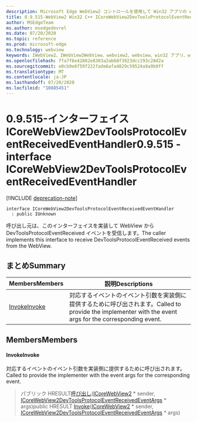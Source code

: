 ```yaml
---
description: Microsoft Edge WebView2 コントロールを使用して Win32 アプリの web コンテンツをホストする
title: 0.9.515-WebView2 Win32 C++ ICoreWebView2DevToolsProtocolEventReceivedEventHandler
author: MSEdgeTeam
ms.author: msedgedevrel
ms.date: 07/20/2020
ms.topic: reference
ms.prod: microsoft-edge
ms.technology: webview
keywords: IWebView2、IWebView2WebView、webview2、webview、win32 アプリ、win32、edge、ICoreWebView2、ICoreWebView2Controller、browser control、edge html
ms.openlocfilehash: ffa7f6e42802e8303a2ab68f3923dcc293c28d2a
ms.sourcegitcommit: e0cb9e6f59f222fade6afa4829c59524a9a9b9ff
ms.translationtype: MT
ms.contentlocale: ja-JP
ms.lasthandoff: 07/20/2020
ms.locfileid: "10885451"
---
```

# <span data-ttu-id="1076e-104">0.9.515-インターフェイス ICoreWebView2DevToolsProtocolEventReceivedEventHandler</span><span class="sxs-lookup"><span data-stu-id="1076e-104">0.9.515 - interface ICoreWebView2DevToolsProtocolEventReceivedEventHandler</span></span> 

[!INCLUDE [deprecation-note](../../includes/deprecation-note.md)]

```
interface ICoreWebView2DevToolsProtocolEventReceivedEventHandler
  : public IUnknown
```

<span data-ttu-id="1076e-105">呼び出し元は、このインターフェイスを実装して WebView から DevToolsProtocolEventReceived イベントを受信します。</span><span class="sxs-lookup"><span data-stu-id="1076e-105">The caller implements this interface to receive DevToolsProtocolEventReceived events from the WebView.</span></span>

## <span data-ttu-id="1076e-106">まとめ</span><span class="sxs-lookup"><span data-stu-id="1076e-106">Summary</span></span>

 <span data-ttu-id="1076e-107">Members</span><span class="sxs-lookup"><span data-stu-id="1076e-107">Members</span></span>                        | <span data-ttu-id="1076e-108">説明</span><span class="sxs-lookup"><span data-stu-id="1076e-108">Descriptions</span></span>
--------------------------------|---------------------------------------------
[<span data-ttu-id="1076e-109">Invoke</span><span class="sxs-lookup"><span data-stu-id="1076e-109">Invoke</span></span>](#invoke) | <span data-ttu-id="1076e-110">対応するイベントのイベント引数を実装側に提供するために呼び出されます。</span><span class="sxs-lookup"><span data-stu-id="1076e-110">Called to provide the implementer with the event args for the corresponding event.</span></span>

## <span data-ttu-id="1076e-111">Members</span><span class="sxs-lookup"><span data-stu-id="1076e-111">Members</span></span>

#### <span data-ttu-id="1076e-112">Invoke</span><span class="sxs-lookup"><span data-stu-id="1076e-112">Invoke</span></span> 

<span data-ttu-id="1076e-113">対応するイベントのイベント引数を実装側に提供するために呼び出されます。</span><span class="sxs-lookup"><span data-stu-id="1076e-113">Called to provide the implementer with the event args for the corresponding event.</span></span>

> <span data-ttu-id="1076e-114">パブリック HRESULT[呼び出し](#invoke)([ICoreWebView2](icorewebview2.md) \* sender, [ICoreWebView2DevToolsProtocolEventReceivedEventArgs](icorewebview2devtoolsprotocoleventreceivedeventargs.md) \* args)</span><span class="sxs-lookup"><span data-stu-id="1076e-114">public HRESULT [Invoke](#invoke)([ICoreWebView2](icorewebview2.md) \* sender, [ICoreWebView2DevToolsProtocolEventReceivedEventArgs](icorewebview2devtoolsprotocoleventreceivedeventargs.md) \* args)</span></span>

